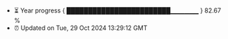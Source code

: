 - ⏳ Year progress { ████████████████████████▁▁▁▁▁▁ } 82.67 %
- ⏰ Updated on Tue, 29 Oct 2024 13:29:12 GMT

